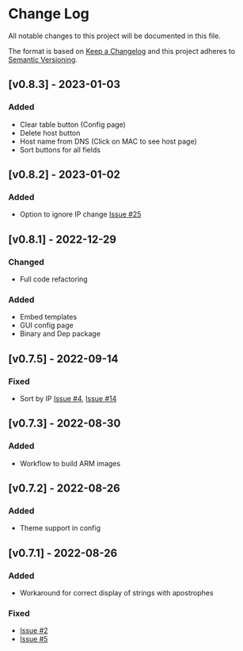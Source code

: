 
# Change Log
All notable changes to this project will be documented in this file.
 
The format is based on [Keep a Changelog](http://keepachangelog.com/)
and this project adheres to [Semantic Versioning](http://semver.org/).

## [v0.8.3] - 2023-01-03
### Added
- Clear table button (Config page)
- Delete host button
- Host name from DNS (Click on MAC to see host page)
- Sort buttons for all fields


## [v0.8.2] - 2023-01-02
### Added
- Option to ignore IP change [Issue #25](https://github.com/aceberg/WatchYourLAN/issues/25)


## [v0.8.1] - 2022-12-29
### Changed
- Full code refactoring

### Added
- Embed templates
- GUI config page
- Binary and Dep package

## [v0.7.5] - 2022-09-14
### Fixed
- Sort by IP [Issue #4](https://github.com/aceberg/WatchYourLAN/issues/4), [Issue #14](https://github.com/aceberg/WatchYourLAN/issues/14)

## [v0.7.3] - 2022-08-30 
### Added
- Workflow to build ARM images

## [v0.7.2] - 2022-08-26
### Added
- Theme support in config
 
## [v0.7.1] - 2022-08-26
### Added
- Workaround for correct display of strings with apostrophes
### Fixed
- [Issue #2](https://github.com/aceberg/WatchYourLAN/issues/2)
- [Issue #5](https://github.com/aceberg/WatchYourLAN/issues/5)